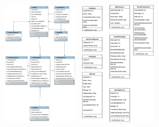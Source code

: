 <div style="display: flex; gap: 20px; justify-content: center;">
  <img src="ERD_Car_Rental.png" alt="ERD Car Rental" width="45%" />
  <img src="Car_Rental_ODD.png" alt="Car Rental ODD" width="45%" />
</div>
